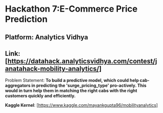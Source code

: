 # Hackathon 7:E-Commerce Price Prediction

## Platform: Analytics Vidhya

## Link: [https://datahack.analyticsvidhya.com/contest/janatahack-mobility-analytics/]

Problem Statement: **To build a predictive model, which could help cab-aggregators in predicting the 'surge_pricing_type' pro-actively. 
                   This would in turn help them in matching the right cabs with the right customers quickly and efficiently.**
                   
**Kaggle Kernel**: [https://www.kaggle.com/mayankgupta96/mobilityanalytics]
